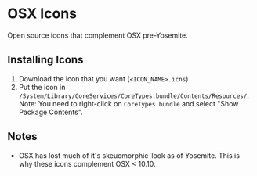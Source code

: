 # OSX Icons #

Open source icons that complement OSX pre-Yosemite.

## Installing Icons ##

1. Download the icon that you want (`<ICON_NAME>.icns`)
2. Put the icon in `/System/Library/CoreServices/CoreTypes.bundle/Contents/Resources/`.
    Note: You need to right-click on `CoreTypes.bundle` and select "Show Package Contents".

## Notes ##

- OSX has lost much of it's skeuomorphic-look as of Yosemite. This is why these icons complement OSX < 10.10.